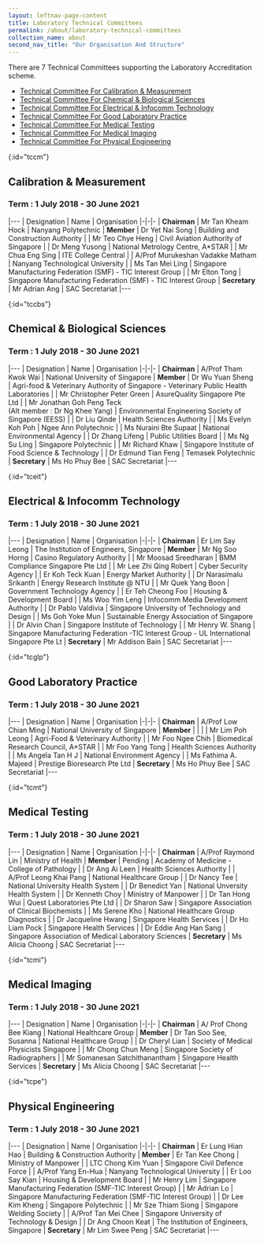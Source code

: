 ```yaml
---
layout: leftnav-page-content
title: Laboratory Technical Committees
permalink: /about/laboratory-technical-committees
collection_name: about
second_nav_title: "Our Organisation And Structure"
---
```


There are 7 Technical Committees supporting the Laboratory Accreditation scheme.

* [Technical Committee For Calibration & Measurement](#tccm)
* [Technical Committee For Chemical & Biological Sciences](#tccbs)
* [Technical Committee For Electrical & Infocomm Technology](#tceit)
* [Technical Committee For Good Laboratory Practice](#tcglp)
* [Technical Committee For Medical Testing](#tcmt)
* [Technical Committee For Medical Imaging](#tcmi)
* [Technical Committee For Physical Engineering](#tcpe)

[](){:id="tccm"}
## Calibration & Measurement
### Term : 1 July 2018 - 30 June 2021

|---
| Designation | Name | Organisation
|-|-|-
| **Chairman** | Mr Tan Kheam Hock | Nanyang Polytechnic
| **Member** | Dr Yet Nai Song | Building and Construction Authority
| | Mr Teo Chye Heng | Civil Aviation Authority of Singapore
| | Dr Meng Yusong | National Metrology Centre, A*STAR
| | Mr Chua Eng Sing | ITE College Central
| | A/Prof Murukeshan Vadakke Matham | Nanyang Technological University
| | Ms Tan Mei Ling | Singapore Manufacturing Federation (SMF) - TIC Interest Group
| | Mr Elton Tong | Singapore Manufacturing Federation (SMF) - TIC Interest Group
| **Secretary** | Mr Adrian Ang | SAC Secretariat
|---

[](){:id="tccbs"}
## Chemical & Biological Sciences
### Term : 1 July 2018 - 30 June 2021

|---
| Designation | Name | Organisation
|-|-|-
| **Chairman** | A/Prof Tham Kwok Wai | National University of Singapore
| **Member** | Dr Wu Yuan Sheng | Agri-food & Veterinary Authority of Singapore - Veterinary Public Health Laboratories
| | Mr Christopher Peter Green | AsureQuality Singapore Pte Ltd
| | Mr Jonathan Goh Peng Teck<br/>(Alt member : Dr Ng Khee Yang) | Environmental Engineering Society of Singapore (EESS)
| | Dr Liu Qinde | Health Sciences Authority
| | Ms Evelyn Koh Poh | Ngee Ann Polytechnic
| | Ms Nuraini Bte Supaat | National Environmental Agency
| | Dr Zhang Lifeng | Public Utilities Board
| | Ms Ng Su Ling | Singapore Polytechnic
| | Mr Richard Khaw | Singapore Institute of Food Science & Technology
| | Dr Edmund Tian Feng | Temasek Polytechnic
| **Secretary** | Ms Ho Phuy Bee | SAC Secretariat
|---

[](){:id="tceit"}
## Electrical & Infocomm Technology
### Term : 1 July 2018 - 30 June 2021

|---
| Designation | Name | Organisation
|-|-|-
| **Chairman** | Er Lim Say Leong | The Institution of Engineers, Singapore
| **Member** | Mr Ng Soo Horng | Casino Regulatory Authority
| | Mr Moosad Sreedharan | BMM Compliance Singapore Pte Ltd
| | Mr Lee Zhi Qing Robert | Cyber Security Agency
| | Er Koh Teck Kuan | Energy Market Authority
| | Dr Narasimalu Srikanth | Energy Research Institute @ NTU
| | Mr Quek Yang Boon | Government Technology Agency
| | Er Teh Cheong Foo | Housing & Development Board
| | Ms Woo Yim Leng | Infocomm Media Development Authority
| | Dr Pablo Valdivia | Singapore University of Technology and Design
| | Ms Goh Yoke Mun | Sustainable Energy Association of Singapore
| | Dr Alvin Chan | Singapore Institute of Technology
| | Mr Henry W. Shang | ​Singapore Manufacturing Federation -TIC Interest Group - UL International Singapore Pte Lt
| **Secretary** | Mr Addison Bain | SAC Secretariat
|---

[](){:id="tcglp"}
## Good Laboratory Practice
### Term : 1 July 2018 - 30 June 2021

|---
| Designation | Name | Organisation
|-|-|-
| **Chairman** | A/Prof Low Chian Ming | National University of Singapore
| **Member** |  | 
| | Mr Lim Poh Leong | Agri-Food & Veterinary Authority
| | Mr Foo Ngee Chih | Biomedical Research Council, A*STAR
| | Mr Foo Yang Tong | Health Sciences Authority
| | Ms Angela Tan H J | National Environment Agency
| | Ms Fathima A. Majeed | Prestige Bioresearch Pte Ltd
| **Secretary** | Ms Ho Phuy Bee | SAC Secretariat
|---

[](){:id="tcmt"}
## Medical Testing
### Term : 1 July 2018 - 30 June 2021

|---
| Designation | Name | Organisation
|-|-|-
| **Chairman** | A/Prof Raymond Lin | Ministry of Health
| **Member** | Pending | Academy of Medicine - College of Pathology
| | Dr Ang Ai Leen | Health Sciences Authority
| | A/Prof Leong Khai Pang | National Healthcare Group 
| | Dr Nancy Tee | National University Health System
| | Dr Benedict Yan | National Unversity Health System
| | Dr Kenneth Choy | Ministry of Manpower
| | Dr Tan Hong Wui | Quest Laboratories Pte Ltd
| | Dr Sharon Saw | Singapore Association of Clinical Biochemists
| | Ms Serene Kho | National Healthcare Group Diagnostics
| | Dr Jacqueline Hwang | Singapore Health Services
| | Dr Ho Liam Pock | Singapore Health Services
| | Dr Eddie Ang Han Sang | Singapore Association of Medical Laboratory Sciences
| **Secretary** | Ms Alicia Choong | SAC Secretariat
|---


[](){:id="tcmi"}
## Medical Imaging
### Term : 1 July 2018 - 30 June 2021

|---
| Designation | Name | Organisation
|-|-|-
| **Chairman** | A/ Prof Chong Bee Kiang | National Healthcare Group
| **Member** | Dr Tan Soo See, Susanna | National Healthcare Group
| | Dr Cheryl Lian | Society of Medical Physicists Singapore
| | Mr Chong Chun Meng | Singapore Society of Radiographers
| | Mr Somanesan Satchithanantham | Singapore Health Services
| **Secretary** | Ms Alicia Choong | SAC Secretariat
|---


[](){:id="tcpe"}
## Physical Engineering
### Term : 1 July 2018 - 30 June 2021

|---
| Designation | Name | Organisation
|-|-|-
| **Chairman** | Er Lung Hian Hao | Building & Construction Authority
| **Member** | Er Tan Kee Chong | Ministry of Manpower
| | LTC Chong Kim Yuan | Singapore Civil Defence Force
| | A/Prof Yang En-Hua | Nanyang Technological University
| | Er Loo Say Kian | Housing & Development Board
| | Mr Henry Lim | Singapore Manufacturing Federation (SMF-TIC Interest Group)
| | Mr Adrian Lo | Singapore Manufacturing Federation (SMF-TIC Interest Group)
| | Dr Lee Kim Kheng | Singapore Polytechnic
| | Mr Sze Thiam Siong | Singapore Welding Society
| | A/Prof Tan Mei Chee | Singapore University of Technology & Design
| | Dr Ang Choon Keat | The Institution of Engineers, Singapore
| **Secretary** | Mr Lim Swee Peng | SAC Secretariat
|---
